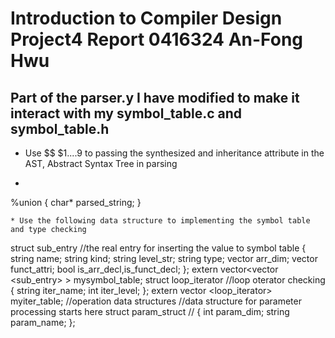 # Introduction to Compiler Design Project4 Report 0416324 An-Fong Hwu

## Part of the parser.y I have modified to make it interact with my symbol_table.c and symbol_table.h
* Use $$ $1....9 to passing the synthesized and inheritance attribute in the AST, Abstract Syntax Tree in parsing
* ```
%union
{
    char* parsed_string;
}
 ```
* Use the following data structure to implementing the symbol table and type checking
```
struct sub_entry //the real entry for inserting the value to symbol table
{
    string name;
    string kind;
    string level_str;
    string type;
    vector<int> arr_dim;
    vector<string> funct_attri;
    bool is_arr_decl,is_funct_decl;
};
extern vector<vector <sub_entry> > mysymbol_table;
struct loop_iterator //loop oterator checking
{
    string iter_name;
    int iter_level;
};
extern vector <loop_iterator> myiter_table;
//operation data structures
//data structure for parameter processing starts here
struct param_struct //
{
    int param_dim;
    string param_name;
};
```
